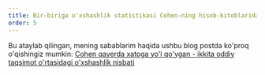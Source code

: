 ```yaml
---
title: Bir-biriga o'xshashlik statistikasi Cohen-ning hisob-kitoblaridan farq qiladi
order: 5
---
```


Bu ataylab qilingan, mening sabablarim haqida ushbu blog postda ko'proq o'qishingiz mumkin: [Cohen qayerda xatoga yo'l qo'ygan - ikkita oddiy taqsimot o'rtasidagi o'xshashlik nisbati](https://rpsychologist.com/cohen-d-proportion-overlap)